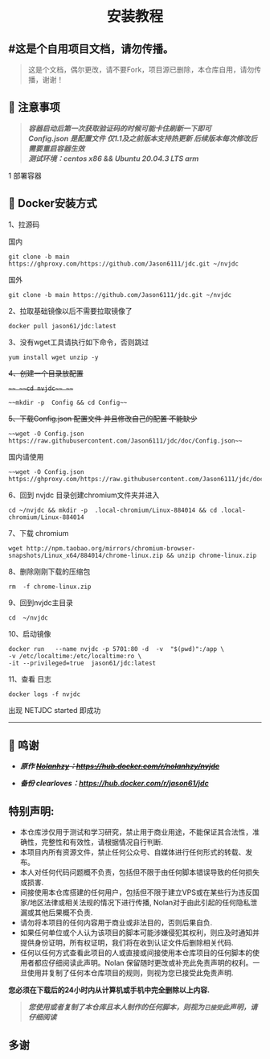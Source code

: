 <div align="center">
<h1>安装教程</h1>
</div>

## \#这是个自用项目文档，请勿传播。
> 这是个文档，偶尔更改，请不要Fork，项目源已删除，本仓库自用，请勿传播，谢谢！


## 📢 注意事项

> ***容器启动后第一次获取验证码的时候可能卡住刷新一下即可*** </br>
> ***Config.json 是配置文件 仅1.1及之前版本支持热更新 后续版本每次修改后需要重启容器生效*** </br>
> ***测试环境：centos x86 && Ubuntu 20.04.3 LTS arm***


1 部署容器

## 🚧 Docker安装方式


1、拉源码

国内
```
git clone -b main https://ghproxy.com/https://github.com/Jason6111/jdc.git ~/nvjdc
```
国外
```
git clone -b main https://github.com/Jason6111/jdc.git ~/nvjdc
```

2、拉取基础镜像以后不需要拉取镜像了

```
docker pull jason61/jdc:latest
```

3、没有wget工具请执行如下命令，否则跳过

```
yum install wget unzip -y
```

~~4、创建一个目录放配置~~

~~```~~
~~cd nvjdc~~
~~```~~
```
~~mkdir -p  Config && cd Config~~
```

~~5、下载Config.json 配置文件 并且修改自己的配置 不能缺少~~

```
~~wget -O Config.json  https://raw.githubusercontent.com/Jason6111/jdc/doc/Config.json~~
```
国内请使用
 ```
~~wget -O Config.json  https://ghproxy.com/https://raw.githubusercontent.com/Jason6111/jdc/doc/Config.json~~
```

6、回到 nvjdc 目录创建chromium文件夹并进入

```
cd ~/nvjdc && mkdir -p  .local-chromium/Linux-884014 && cd .local-chromium/Linux-884014
```

7、下载 chromium 

```
wget http://npm.taobao.org/mirrors/chromium-browser-snapshots/Linux_x64/884014/chrome-linux.zip && unzip chrome-linux.zip
```

8、删除刚刚下载的压缩包 

```
rm  -f chrome-linux.zip
```

9、回到nvjdc主目录

```
cd  ~/nvjdc
```


10、启动镜像

```
docker run   --name nvjdc -p 5701:80 -d  -v  "$(pwd)":/app \
-v /etc/localtime:/etc/localtime:ro \
-it --privileged=true  jason61/jdc:latest
```

11、查看 日志 

```
docker logs -f nvjdc
```

出现 NETJDC  started 即成功

***



## 🎉 鸣谢

- ***原作 ~~[Nolanhzy](https://github.com/NolanHzy/nvjdcdocker.git)：https://hub.docker.com/r/nolanhzy/nvjdc~~***

- ***备份 clearloves：https://hub.docker.com/r/jason61/jdc***


## 特别声明:

* 本仓库涉仅用于测试和学习研究，禁止用于商业用途，不能保证其合法性，准确性，完整性和有效性，请根据情况自行判断.
* 本项目内所有资源文件，禁止任何公众号、自媒体进行任何形式的转载、发布。
* 本人对任何代码问题概不负责，包括但不限于由任何脚本错误导致的任何损失或损害.
* 间接使用本仓库搭建的任何用户，包括但不限于建立VPS或在某些行为违反国家/地区法律或相关法规的情况下进行传播, Nolan对于由此引起的任何隐私泄漏或其他后果概不负责.
* 请勿将本项目的任何内容用于商业或非法目的，否则后果自负.
* 如果任何单位或个人认为该项目的脚本可能涉嫌侵犯其权利，则应及时通知并提供身份证明，所有权证明，我们将在收到认证文件后删除相关代码.
* 任何以任何方式查看此项目的人或直接或间接使用本仓库项目的任何脚本的使用者都应仔细阅读此声明。Nolan 保留随时更改或补充此免责声明的权利。一旦使用并复制了任何本仓库项目的规则，则视为您已接受此免责声明.

**您必须在下载后的24小时内从计算机或手机中完全删除以上内容.**  </br>
> ***您使用或者复制了本仓库且本人制作的任何脚本，则视为`已接受`此声明，请仔细阅读***

## 多谢
